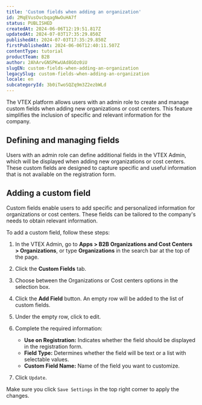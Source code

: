 ```yaml
---
title: 'Custom fields when adding an organization'
id: 2MqEVusOvcbqagNwOuHA7f
status: PUBLISHED
createdAt: 2024-06-06T12:19:51.817Z
updatedAt: 2024-07-03T17:35:29.850Z
publishedAt: 2024-07-03T17:35:29.850Z
firstPublishedAt: 2024-06-06T12:40:11.507Z
contentType: tutorial
productTeam: B2B
author: 2AhArvGNSPKwUAd8GOz0iU
slugEN: custom-fields-when-adding-an-organization
legacySlug: custom-fields-when-adding-an-organization
locale: en
subcategoryId: 3b0iTwoSQZq9m3Z2ezbWLd
---
```


The VTEX platform allows users with an admin role to create and manage custom fields when adding new organizations or cost centers. This feature simplifies the inclusion of specific and relevant information for the company.

## Defining and managing fields

Users with an admin role can define additional fields in the VTEX Admin, which will be displayed when adding new organizations or cost centers. These custom fields are designed to capture specific and useful information that is not available on the registration form.

## Adding a custom field

Custom fields enable users to add specific and personalized information for organizations or cost centers. These fields can be tailored to the company's needs to obtain relevant information.

To add a custom field, follow these steps:

1. In the VTEX Admin, go to **Apps > B2B Organizations and Cost Centers > Organizations**, or type **Organizations** in the search bar at the top of the page.

2. Click the **Custom Fields** tab.

3. Choose between the Organizations or Cost centers options in the selection box.

4. Click the **Add Field** button. An empty row will be added to the list of custom fields.

5. Under the empty row, click <i class="fas fa-ellipsis-v" aria-hidden="true"></i> to edit.

6. Complete the required information:
    - **Use on Registration:** Indicates whether the field should be displayed in the registration form.
    - **Field Type:** Determines whether the field will be text or a list with selectable values.
    - **Custom Field Name:** Name of the field you want to customize.
7. Click `Update`.

Make sure you click `Save Settings` in the top right corner to apply the changes.
